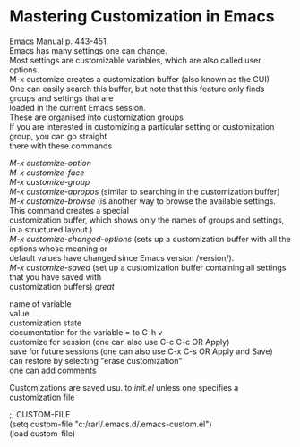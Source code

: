# Mastering Customization in Emacs
<!-- Fri 06 Jan 2023 10:07:46   -->
  
Emacs Manual p. 443-451.  
Emacs has many settings one can change.  
Most settings are customizable variables, which are also called user options.  
M-x customize creates a customization buffer (also known as the CUI)  
One can easily search this buffer, but note that this feature only finds groups and settings that are  
loaded in the current Emacs session.  
These are organised into customization groups  
If you are interested in customizing a particular setting or customization group, you can go straight  
there with these commands  

*M-x customize-option*  
*M-x customize-face*  
*M-x customize-group*  
*M-x customize-apropos* (similar to searching in the customization buffer)  
*M-x customize-browse* (is another way to browse the available settings. This command creates a special  
customization buffer, which shows only the names of groups and settings, in a structured layout.)  
*M-x customize-changed-options* (sets up a customization buffer with all the options whose meaning or  
default values have changed since Emacs version /version/).  
*M-x customize-saved* (set up a customization buffer containing all settings that you have saved with  
customization buffers) *great*  

name of variable  
value  
customization state  
documentation for the variable = to C-h v  
customize for session (one can also use C-c C-c OR Apply)  
save for future sessions (one can also use C-x C-s OR Apply and Save)  
can restore by selecting "erase customization"  
one can add comments  
  
Customizations are saved usu. to *init.el* unless one specifies a customization file  
  
;; CUSTOM-FILE  
(setq custom-file "c:/rari/.emacs.d/.emacs-custom.el")  
(load custom-file)  
 
